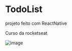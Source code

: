 # TodoList

projeto feito com ReactNative

Curso da rocketseat

![image](https://user-images.githubusercontent.com/103587328/193090902-a7c2fb13-e430-448b-b4f1-d9409dda287e.png)
